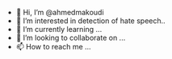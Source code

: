 - 👋 Hi, I’m @ahmedmakoudi
- 👀 I’m interested in detection of hate speech..
- 🌱 I’m currently learning ...
- 💞️ I’m looking to collaborate on ...
- 📫 How to reach me ...

<!---
ahmedmakoudi/ahmedmakoudi is a ✨ special ✨ repository because its `README.md` (this file) appears on your GitHub profile.
You can click the Preview link to take a look at your changes.
--->
